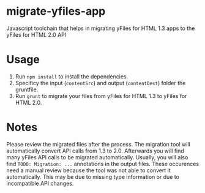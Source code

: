 # migrate-yfiles-app
Javascript toolchain that helps in migrating yFiles for HTML 1.3 apps to the yFiles for HTML 2.0 API

# Usage
1. Run `npm install` to install the dependencies.
2. Specificy the input (`contentSrc`) and output (`contentDest`) folder the gruntfile.
3. Run `grunt` to migrate your files from yFiles for HTML 1.3 to yFiles for HTML 2.0.

# Notes
Please review the migrated files after the process. The migration tool will automatically convert API calls from 1.3 to 2.0. Afterwards you will find many yFiles API calls to be migrated automatically. Usually, you will also find `TODO: Migration: ...` annotations in the output files. These occurences need a manual review because the tool was not able to convert it automatically. This may be due to missing type information or due to incompatible API changes.